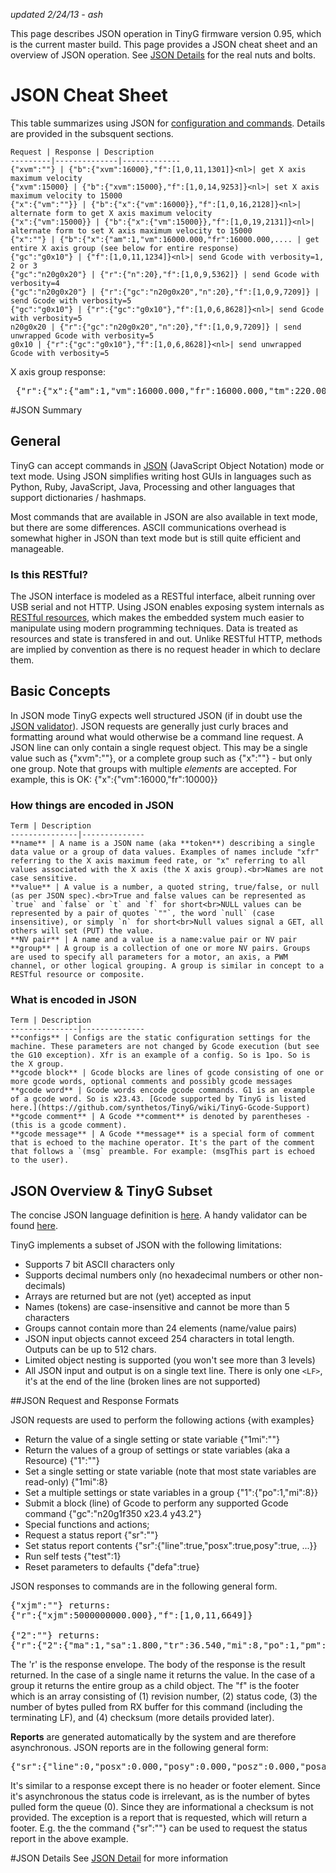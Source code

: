 _updated 2/24/13 - ash_

This page describes JSON operation in TinyG firmware version 0.95, which is the current master build. This page provides a JSON cheat sheet and an overview of JSON operation. See [JSON Details](https://github.com/synthetos/TinyG/wiki/JSON-Details) for the real nuts and bolts.

# JSON Cheat Sheet
This table summarizes using JSON for [configuration and commands](https://github.com/synthetos/TinyG/wiki/TinyG-Configuration). Details are provided in the subsquent sections.

	Request | Response | Description
	---------|--------------|-------------
	{"xvm":""} | {"b":{"xvm":16000},"f":[1,0,11,1301]}<nl>| get X axis maximum velocity
	{"xvm":15000} | {"b":{"xvm":15000},"f":[1,0,14,9253]}<nl>| set X axis maximum velocity to 15000
	{"x":{"vm":""}} | {"b":{"x":{"vm":16000}},"f":[1,0,16,2128]}<nl>| alternate form to get X axis maximum velocity
	{"x":{"vm":15000}} | {"b":{"x":{"vm":15000}},"f":[1,0,19,2131]}<nl>| alternate form to set X axis maximum velocity to 15000
	{"x":""} | {"b":{"x":{"am":1,"vm":16000.000,"fr":16000.000,.... | get entire X axis group (see below for entire response)
	{"gc":"g0x10"} | {"f":[1,0,11,1234]}<nl>| send Gcode with verbosity=1, 2 or 3
	{"gc":"n20g0x20"} | {"r":{"n":20},"f":[1,0,9,5362]} | send Gcode with verbosity=4
	{"gc":"n20g0x20"} | {"r":{"gc":"n20g0x20","n":20},"f":[1,0,9,7209]} | send Gcode with verbosity=5
	{"gc":"g0x10"} | {"r":{"gc":"g0x10"},"f":[1,0,6,8628]}<nl>| send Gcode with verbosity=5
	n20g0x20 | {"r":{"gc":"n20g0x20","n":20},"f":[1,0,9,7209]} | send unwrapped Gcode with verbosity=5
	g0x10 | {"r":{"gc":"g0x10"},"f":[1,0,6,8628]}<nl>| send unwrapped Gcode with verbosity=5

X axis group response:
<pre>
 {"r":{"x":{"am":1,"vm":16000.000,"fr":16000.000,"tm":220.000,"jm":5000000000.000,"jd":0.010,"sn":3,"sx":2,"sv":3000.000,"lv":100.000,"lb":20.000,"zb":3.000}},"f":[1,0,9,9580]} 
</pre>
#JSON Summary
## General

TinyG can accept commands in [JSON](http://json.org/) (JavaScript Object Notation) mode or text mode. Using JSON simplifies writing host GUIs in languages such as Python, Ruby, JavaScript, Java, Processing and other languages that support dictionaries / hashmaps. 

Most commands that are available in JSON are also available in text mode, but there are some differences. ASCII communications overhead is somewhat higher in JSON than text mode but is still quite efficient and manageable.

### Is this RESTful?
The JSON interface is modeled as a RESTful interface, albeit running over USB serial and not HTTP. Using JSON enables exposing system internals as [RESTful resources](http://en.wikipedia.org/wiki/Representational_state_transfer), which makes the embedded system much easier to manipulate using modern programming techniques. Data is treated as resources and state is transfered in and out. Unlike RESTful HTTP, methods are implied by convention as there is no request header in which to declare them. 

## Basic Concepts
In JSON mode TinyG expects well structured JSON (if in doubt use the [JSON validator](http://jsonlint.com)). JSON requests are generally just curly braces and formatting around what would otherwise be a command line request. A JSON line can only contain a single request object. This may be a single value such as {"xvm":""}, or a complete group such as {"x":""} - but only one group. Note that groups with multiple *elements* are accepted. For example, this is OK: 
{"x":{"vm":16000,"fr":10000}}

### How things are encoded in JSON

	Term | Description
	---------------|--------------
	**name** | A name is a JSON name (aka **token**) describing a single data value or a group of data values. Examples of names include "xfr" referring to the X axis maximum feed rate, or "x" referring to all values associated with the X axis (the X axis group).<br>Names are not case sensitive.
	**value** | A value is a number, a quoted string, true/false, or null (as per JSON spec).<br>True and false values can be represented as `true` and `false` or `t` and `f` for short<br>NULL values can be represented by a pair of quotes `""`, the word `null` (case insensitive), or simply `n` for short<br>Null values signal a GET, all others will set (PUT) the value.
	**NV pair** | A name and a value is a name:value pair or NV pair
	**group** | A group is a collection of one or more NV pairs. Groups are used to specify all parameters for a motor, an axis, a PWM channel, or other logical grouping. A group is similar in concept to a RESTful resource or composite.

### What is encoded in JSON

	Term | Description
	---------------|--------------
	**configs** | Configs are the static configuration settings for the machine. These parameters are not changed by Gcode execution (but see the G10 exception). Xfr is an example of a config. So is 1po. So is the X group.
	**gcode block** | Gcode blocks are lines of gcode consisting of one or more gcode words, optional comments and possibly gcode messages
	**gcode word** | Gcode words encode gcode commands. G1 is an example of a gcode word. So is x23.43. [Gcode supported by TinyG is listed here.](https://github.com/synthetos/TinyG/wiki/TinyG-Gcode-Support)  
	**gcode comment** | A Gcode **comment** is denoted by parentheses - (this is a gcode comment). 
	**gcode message** | A Gcode **message** is a special form of comment that is echoed to the machine operator. It's the part of the comment that follows a `(msg` preamble. For example: (msgThis part is echoed to the user). 

## JSON Overview & TinyG Subset

The concise JSON language definition is [here](http://json.org). A handy validator can be found [here](http://jsonlint.com).

TinyG implements a subset of JSON with the following limitations: 

* Supports 7 bit ASCII characters only 
* Supports decimal numbers only (no hexadecimal numbers or other non-decimals)
* Arrays are returned but are not (yet) accepted as input
* Names (tokens) are case-insensitive and cannot be more than 5 characters
* Groups cannot contain more than 24 elements (name/value pairs)
* JSON input objects cannot exceed 254 characters in total length. Outputs can be up to 512 chars.
* Limited object nesting is supported (you won't see more than 3 levels)
* All JSON input and output is on a single text line. There is only one `<LF>`, it's at the end of the line (broken lines are not supported)


##JSON Request and Response Formats

JSON requests are used to perform the following actions {with examples}

* Return the value of a single setting or state variable {"1mi":""}
* Return the values of a group of settings or state variables (aka a Resource) {"1":""}
* Set a single setting or state variable (note that most state variables are read-only) {"1mi":8}
* Set a multiple settings or state variables in a group {"1":{"po":1,"mi":8}}
* Submit a block (line) of Gcode to perform any supported Gcode command {"gc":"n20g1f350 x23.4 y43.2"}
* Special functions and actions;
 * Request a status report {"sr":""} 
 * Set status report contents {"sr":{"line":true,"posx":true,posy":true,   ...}}
 * Run self tests {"test":1}
 * Reset parameters to defaults {"defa":true}

JSON responses to commands are in the following general form.
<pre>
{"xjm":""} returns:
{"r":{"xjm":5000000000.000},"f":[1,0,11,6649]}

{"2":""} returns:
{"r":{"2":{"ma":1,"sa":1.800,"tr":36.540,"mi":8,"po":1,"pm":1}},"f":[1,0,9,2423]}
</pre>

The 'r' is the response envelope. The body of the response is the result returned. In the case of a single name it returns the value. In the case of a group it returns the entire group as a child object. The "f" is the footer which is an array consisting of (1) revision number, (2) status code, (3) the number of bytes pulled from RX buffer for this command (including the terminating LF), and (4) checksum (more details provided later).

**Reports** are generated automatically by the system and are therefore asynchronous. JSON reports are in the following general form:
<pre>
{"sr":{"line":0,"posx":0.000,"posy":0.000,"posz":0.000,"posa":0.000,"vel":0.000,"momo":1,"stat":3}}
</pre>

It's similar to a response except there is no header or footer element. Since it's asynchronous the status code is irrelevant, as is the number of bytes pulled form the queue (0). Since they are informational a checksum is not provided. The exception is a report that is requested, which will return a footer. E.g. the the command {"sr":""} can be used to request the status report in the above example. 

#JSON Details
See [JSON Detail](https://github.com/synthetos/TinyG/wiki/JSON-Details) for more information